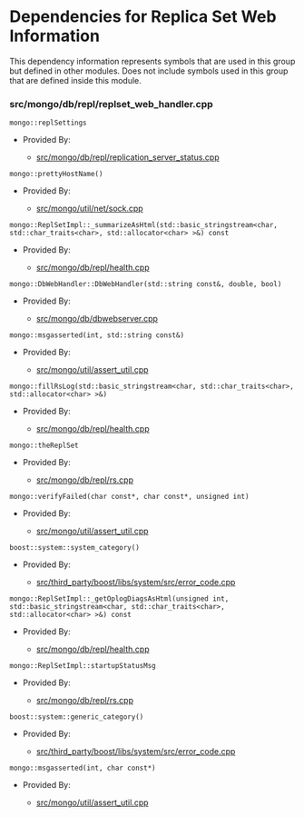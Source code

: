 
# Dependencies for Replica Set Web Information
This dependency information represents symbols that are used in this group but defined in other modules.  Does not include symbols used in this group that are defined inside this module.

### src/mongo/db/repl/replset\_web\_handler.cpp

<div></div>

    mongo::replSettings

- Provided By:

    - [src/mongo/db/repl/replication\_server\_status.cpp](../../../../replication/replica\_set\_state)

<div></div>

    mongo::prettyHostName()

- Provided By:

    - [src/mongo/util/net/sock.cpp](../../../../network/network\_core)

<div></div>

    mongo::ReplSetImpl::_summarizeAsHtml(std::basic_stringstream<char, std::char_traits<char>, std::allocator<char> >&) const

- Provided By:

    - [src/mongo/db/repl/health.cpp](../../../../replication/replica\_set\_state)

<div></div>

    mongo::DbWebHandler::DbWebHandler(std::string const&, double, bool)

- Provided By:

    - [src/mongo/db/dbwebserver.cpp](../../../../network/web\_server)

<div></div>

    mongo::msgasserted(int, std::string const&)

- Provided By:

    - [src/mongo/util/assert\_util.cpp](../../../../utilities/utilities)

<div></div>

    mongo::fillRsLog(std::basic_stringstream<char, std::char_traits<char>, std::allocator<char> >&)

- Provided By:

    - [src/mongo/db/repl/health.cpp](../../../../replication/replica\_set\_state)

<div></div>

    mongo::theReplSet

- Provided By:

    - [src/mongo/db/repl/rs.cpp](../../../../replication/replica\_set\_state)

<div></div>

    mongo::verifyFailed(char const*, char const*, unsigned int)

- Provided By:

    - [src/mongo/util/assert\_util.cpp](../../../../utilities/utilities)

<div></div>

    boost::system::system_category()

- Provided By:

    - [src/third\_party/boost/libs/system/src/error\_code.cpp](../../../../third\_party/boost\_system)

<div></div>

    mongo::ReplSetImpl::_getOplogDiagsAsHtml(unsigned int, std::basic_stringstream<char, std::char_traits<char>, std::allocator<char> >&) const

- Provided By:

    - [src/mongo/db/repl/health.cpp](../../../../replication/replica\_set\_state)

<div></div>

    mongo::ReplSetImpl::startupStatusMsg

- Provided By:

    - [src/mongo/db/repl/rs.cpp](../../../../replication/replica\_set\_state)

<div></div>

    boost::system::generic_category()

- Provided By:

    - [src/third\_party/boost/libs/system/src/error\_code.cpp](../../../../third\_party/boost\_system)

<div></div>

    mongo::msgasserted(int, char const*)

- Provided By:

    - [src/mongo/util/assert\_util.cpp](../../../../utilities/utilities)
